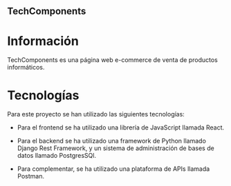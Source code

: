 ## TechComponents

# Información

TechComponents es una página web e-commerce de venta de productos informáticos.

# Tecnologías

Para este proyecto se han utilizado las siguientes tecnologías:

- Para el frontend se ha utilizado una librería de JavaScript llamada React.

- Para el backend se ha utilizado una framework de Python llamado Django Rest Framework, y un sistema de administración de bases de datos llamado PostgresSQl.

- Para complementar, se ha utilizado una plataforma de APIs llamada Postman.